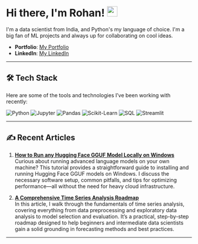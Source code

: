 
# Hi there, I'm Rohan! <img src="https://media.giphy.com/media/hvRJCLFzcasrR4ia7z/giphy.gif" width="28">

I'm a data scientist from India, and Python's my language of choice.
I'm a big fan of ML projects and always up for collaborating on cool ideas.

- **Portfolio**: [My Portfolio](https://rohanpatnaik.github.io)
- **LinkedIn**: [My LinkedIn](https://www.linkedin.com/in/rohan-patnaik-88929b159/)

---

## 🛠 Tech Stack

Here are some of the tools and technologies I’ve been working with recently:

![Python](https://img.shields.io/badge/Python-3776AB?style=flat&logo=python&logoColor=white)
![Jupyter](https://img.shields.io/badge/Jupyter-F37626?style=flat&logo=jupyter&logoColor=white)
![Pandas](https://img.shields.io/badge/Pandas-150458?style=flat&logo=pandas&logoColor=white)
![Scikit-Learn](https://img.shields.io/badge/Scikit--Learn-F7931E?style=flat&logo=scikit-learn&logoColor=white)
![SQL](https://img.shields.io/badge/SQL-4479A1?style=flat&logo=amazon-dynamodb&logoColor=white)
![Streamlit](https://img.shields.io/badge/Streamlit-FF4B4B?style=flat&logo=streamlit&logoColor=white)

---

## ✍️ Recent Articles

1. **[How to Run any Hugging Face GGUF Model Locally on Windows](https://medium.com/@rohanpatnaik1997/how-to-run-a-hugging-face-gguf-model-locally-ollama-on-our-windows-machine-1c79b45e483a)**  
   Curious about running advanced language models on your own machine? This tutorial provides a straightforward guide to installing and running Hugging Face GGUF models on Windows. I discuss the necessary software setup, common pitfalls, and tips for optimizing performance—all without the need for heavy cloud infrastructure.

2. **[A Comprehensive Time Series Analysis Roadmap](https://medium.com/@rohanpatnaik1997/your-comprehensive-time-series-analysis-roadmap-911d7549011e)**  
   In this article, I walk through the fundamentals of time series analysis, covering everything from data preprocessing and exploratory data analysis to model selection and evaluation. It’s a practical, step-by-step roadmap designed to help beginners and intermediate data scientists gain a solid grounding in forecasting methods and best practices.
---
